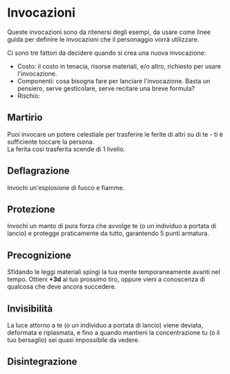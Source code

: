 # Invocazioni

Queste invocazioni sono da ritenersi degli esempi, da usare come linee guida per definire le invocazioni che il personaggio vorrà utilizzare.

Ci sono tre fattori da decidere quando si crea una nuova invocazione:
- Costo: il costo in tenacia, risorse materiali, e/o altro, richiesto per usare l'invocazione.
- Componenti: cosa bisogna fare per lanciare l'invocazione. Basta un pensiero, serve gesticolare, serve recitare una breve formula?
- Rischio: 

## Martirio
Puoi invocare un potere celestiale per trasferire le ferite di altri su di te - ti è sufficiente toccare la persona.  
La ferita così trasferita scende di 1 livello.

## Deflagrazione
Invochi un'esplosione di fuoco e fiamme.

## Protezione
Invochi un manto di pura forza che avvolge te (o un individuo a portata di lancio) e protegge praticamente da tutto, garantendo 5 punti armatura.

## Precognizione
Sfidando le leggi materiali spingi la tua mente temporaneamente avanti nel tempo. Ottieni **+3d** al tuo prossimo tiro, oppure vieni a conoscenza di qualcosa che deve ancora succedere.

## Invisibilità
La luce attorno a te (o un individuo a portata di lancio) viene deviata, deformata e riplasmata, e fino a quando mantieni la concentrazione tu (o il tuo bersaglio) sei quasi impossibile da vedere.

## Disintegrazione
